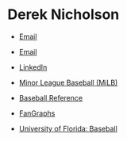 # Derek Nicholson

- [Email][1]
- [Email][2]

- [LinkedIn][3]
- [Minor League Baseball (MiLB)][4]
- [Baseball Reference][5]
- [FanGraphs][6]
- [University of Florida: Baseball][7]


[1]: mailto:nicholsond@pvpusd.net
[2]: mailto:dmdnic4@gmail.com
[3]: https://www.linkedin.com/in/derek-nicholson-7700a127/
[4]: https://www.milb.com/player/derek-nicholson-437912
[5]: https://www.baseball-reference.com/register/player.fcgi?id=nichol001der
[6]: https://www.fangraphs.com/players/derek-nicholson/sa210653/stats?position=1B/OF
[7]: https://floridagators.com/sports/baseball/roster/derek-nicholson/8580
